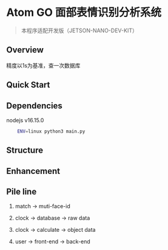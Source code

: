 # Atom GO 面部表情识别分析系统

> 本程序适配开发版（JETSON-NANO-DEV-KIT）

## Overview

精度以1s为基准，查一次数据库

## Quick Start



## Dependencies

nodejs v16.15.0

```bash
    ENV=linux python3 main.py
```


## Structure


## Enhancement


## Pile line

1. match -> muti-face-id

2. clock -> database -> raw data

3. clock -> calculate -> object data

4. user -> front-end -> back-end